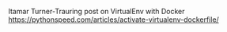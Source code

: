 Itamar Turner-Trauring post on VirtualEnv with Docker
https://pythonspeed.com/articles/activate-virtualenv-dockerfile/
